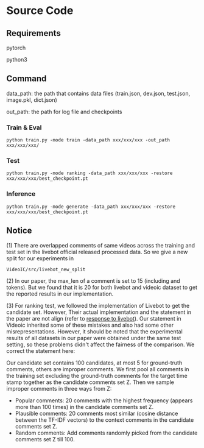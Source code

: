 # Source Code

## Requirements
pytorch

python3

## Command
data_path: the path that contains data files (train.json, dev.json, test.json, image.pkl, dict.json)

out_path: the path for log file and checkpoints
### Train & Eval
```
python train.py -mode train -data_path xxx/xxx/xxx -out_path xxx/xxx/xxx/
```
### Test
```
python train.py -mode ranking -data_path xxx/xxx/xxx -restore xxx/xxx/xxx/best_checkpoint.pt
```
### Inference
```
python train.py -mode generate -data_path xxx/xxx/xxx -restore xxx/xxx/xxx/best_checkpoint.pt
```

## Notice
(1) There are overlapped comments of same videos across the training and test set in the livebot official released processed data. So we give a new split for our experiments in 
```
VideoIC/src/livebot_new_split
```

(2) In our paper, the max_len of a comment is set to 15 (including <BOS> and <EOS> tokens). But we found that it is 20 for both livebot and videoic dataset to get the reported results in our implementation.

(3) For ranking test, we followed the implementation of Livebot to get the candidate set. However, Their actual implementation and the statement in the paper are not align (refer to [response to livebot](https://arxiv.org/abs/2006.03022)). Our statement in Videoic inherited some of these mistakes and also had some other misrepresentations. However, it should be noted that the experimental results of all datasets in our paper were obtained under the same test setting, so these problems didn't affect the fairness of the comparison. We correct the statement here:

Our candidate set contains 100 candidates, at most 5 for ground-truth comments, others are improper comments. We first pool all comments in the training set excluding the ground-truth comments for the target time stamp together as the candidate comments set Z. Then we sample improper comments in three ways from Z:
- Popular comments: 20 comments with the highest frequency (appears more than 100 times) in the candidate comments set Z.
- Plausible comments: 20 comments most similar (cosine distance between the TF-IDF vectors) to the context comments in the candidate comments set Z.
- Random comments: Add comments randomly picked from the candidate comments set Z till 100.

